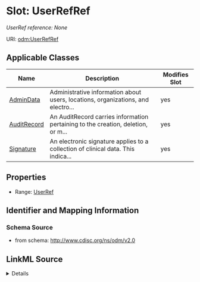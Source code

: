 # Slot: UserRefRef


_UserRef reference: None_



URI: [odm:UserRefRef](http://www.cdisc.org/ns/odm/v2.0/UserRefRef)



<!-- no inheritance hierarchy -->




## Applicable Classes

| Name | Description | Modifies Slot |
| --- | --- | --- |
[AdminData](AdminData.md) | Administrative information about users, locations, organizations, and electro... |  yes  |
[AuditRecord](AuditRecord.md) | An AuditRecord carries information pertaining to the creation, deletion, or m... |  yes  |
[Signature](Signature.md) | An electronic signature applies to a collection of clinical data. This indica... |  yes  |







## Properties

* Range: [UserRef](UserRef.md)





## Identifier and Mapping Information







### Schema Source


* from schema: http://www.cdisc.org/ns/odm/v2.0




## LinkML Source

<details>
```yaml
name: UserRefRef
description: 'UserRef reference: None'
from_schema: http://www.cdisc.org/ns/odm/v2.0
rank: 1000
identifier: false
alias: UserRefRef
domain_of:
- AdminData
- AuditRecord
- Signature
range: UserRef

```
</details>